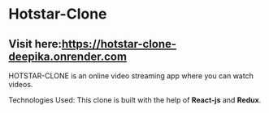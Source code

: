 # Hotstar-Clone

## Visit here:https://hotstar-clone-deepika.onrender.com

HOTSTAR-CLONE is an online video streaming app where you can watch videos.

Technologies Used:
This clone is built with the help of **React-js** and **Redux**.




